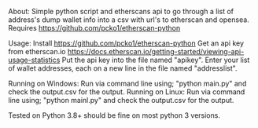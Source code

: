 About:
  Simple python script and etherscans api to go through a list of address's dump wallet info into a csv with url's to etherscan and opensea.
  Requires https://github.com/pcko1/etherscan-python


Usage:
  Install https://github.com/pcko1/etherscan-python
  Get an api key from etherscan.io https://docs.etherscan.io/getting-started/viewing-api-usage-statistics
  Put the api key into the file named "apikey".
  Enter your list of wallet addresses, each on a new line in the file named "addresslist".

Running on Windows: 
  Run via command line using; "python main.py" and check the output.csv for the output.
Running on Linux:
  Run via command line using; "python mainl.py" and check the output.csv for the output.

Tested on Python 3.8+ should be fine on most python 3 versions.
